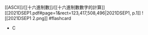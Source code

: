 [[ASCII]]/[[十六進制數]]/[[十六進制數數字的計算]]
[[2021DSEP1.pdf#page=1&rect=123,417,508,496|2021DSEP1, p.1]]
![[2021DSEP1 2.png]] #flashcard 
- C
<!--ID: 1730705364835-->
